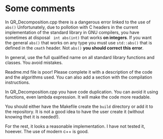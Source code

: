 # Some comments #

In QR_Decomposition.cpp there is a dangerous error linked to the use of `abs()` Unfortunately, due to pollotion with C headers in the current implementation of the standard library in GNU compilers, you have sometimes at disposal
` int abs(int)` that works **on integers**. If you want the general `abs()` that works on any type you must use `std::abs()` that is defined in the `cmath` header. Not `abs()` **you should correct this error**. 


In general, use the full qualified name on all standard library functions and classes. You avoid mistakes.

Readme.md file is poor! Please complete it with a description of the code and the algorithms used. You can also add a section with the compilation instructions.

In QR_Decomposition.cpp you have code duplication. You can avoid it using functions, even lambda expression. It will make the code more readable.

You should either have the Makefile create the `build` directory or add it to the repository. It is not a good idea to have the user create it (without knowing thet it is needed!).

For the rest, it looks a reasonable implementation. I have not tested it, hoeever. The use of modern c++ is good.

